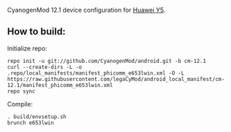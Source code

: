 CyanogenMod 12.1 device configuration for [Huawei Y5](http://konstakang.com/devices/e653lwin/CM12.1).

How to build:
-------------

Initialize repo:

    repo init -u git://github.com/CyanogenMod/android.git -b cm-12.1
    curl --create-dirs -L -o .repo/local_manifests/manifest_phicomm_e653lwin.xml -O -L https://raw.githubusercontent.com/legaCyMod/android_local_manifest/cm-12.1/manifest_phicomm_e653lwin.xml
    repo sync

Compile:

    . build/envsetup.sh
    brunch e653lwin
